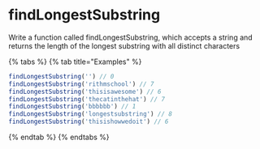 # findLongestSubstring

Write a function called findLongestSubstring, which accepts a string and returns the length of the longest substring with all distinct characters

{% tabs %}
{% tab title="Examples" %}
```javascript
findLongestSubstring('') // 0
findLongestSubstring('rithmschool') // 7
findLongestSubstring('thisisawesome') // 6
findLongestSubstring('thecatinthehat') // 7
findLongestSubstring('bbbbbb') // 1
findLongestSubstring('longestsubstring') // 8
findLongestSubstring('thisishowwedoit') // 6
```
{% endtab %}
{% endtabs %}


